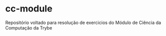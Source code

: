 # cc-module
Repositório voltado para resolução de exercicios do Módulo de Ciência da Computação da Trybe

